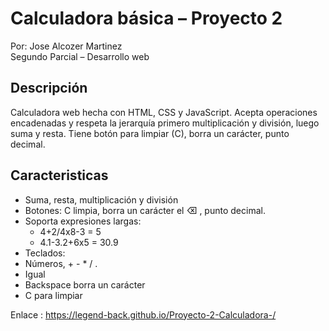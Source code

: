 # Calculadora básica – Proyecto 2

Por: Jose Alcozer Martinez  
     Segundo Parcial – Desarrollo web 

## Descripción
Calculadora web hecha con HTML, CSS y JavaScript. Acepta operaciones encadenadas y respeta la jerarquía primero multiplicación y división, luego suma y resta. Tiene botón para limpiar (C), borra un carácter, punto decimal.

## Caracteristicas
- Suma, resta, multiplicación y división
- Botones: C limpia, borra un carácter el ⌫ , punto decimal.
- Soporta expresiones largas:
  - 4+2/4x8-3 = 5
  - 4.1-3.2+6x5 = 30.9
-  Teclados:
  - Números, + - * / .
  - Igual 
  - Backspace borra un carácter
  - C para limpiar 

  Enlace : https://legend-back.github.io/Proyecto-2-Calculadora-/
